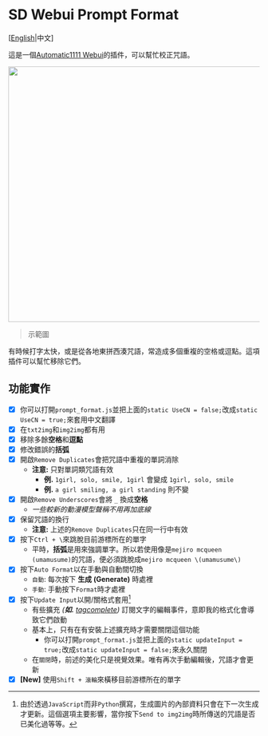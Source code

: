 ﻿# SD Webui Prompt Format
[[English](README.md)|中文]

這是一個[Automatic1111 Webui](https://github.com/AUTOMATIC1111/stable-diffusion-webui)的插件，可以幫忙校正咒語。

<p align="center"><img src="Demo.jpg" width=512></p>

> 示範圖

有時候打字太快，或是從各地東拼西湊咒語，常造成多個重複的空格或逗點。這項插件可以幫忙移除它們。

## 功能實作
- [x] 你可以打開`prompt_format.js`並把上面的`static UseCN = false;`改成`static UseCN = true;`來套用中文翻譯
- [x] 在`txt2img`和`img2img`都有用
- [x] 移除多餘**空格**和**逗點**
- [x] 修改錯誤的**括弧**
- [x] 開啟`Remove Duplicates`會把咒語中重複的單詞消除
  - **注意:** 只對單詞類咒語有效
    - **例.** `1girl, solo, smile, 1girl` 會變成 `1girl, solo, smile`
    - **例.** `a girl smiling, a girl standing` 則不變
- [x] 開啟`Remove Underscores`會將 `_` 換成**空格**
  - *一些較新的動漫模型聲稱不用再加底線*
- [x] 保留咒語的換行
  - **注意:** 上述的`Remove Duplicates`只在同一行中有效
- [x] 按下`Ctrl + \`來跳脫目前游標所在的單字
  - 平時，**括弧**是用來強調單字。所以若使用像是`mejiro mcqueen (umamusume)`的咒語，便必須跳脫成`mejiro mcqueen \(umamusume\)`
- [x] 按下`Auto Format`以在手動與自動間切換
  - `自動`: 每次按下 **生成 (Generate)** 時處裡
  - `手動`: 手動按下`Format`時才處裡
- [x] 按下`Update Input`以開/關格式套用[^1]
  - 有些擴充 *(**如.** [tagcomplete](https://github.com/DominikDoom/a1111-sd-webui-tagcomplete))* 訂閱文字的編輯事件，意即我的格式化會導致它們啟動
  - 基本上，只有在有安裝上述擴充時才需要關閉這個功能
    - 你可以打開`prompt_format.js`並把上面的`static updateInput = true;`改成`static updateInput = false;`來永久關閉
  - 在`關閉`時，前述的美化只是視覺效果。唯有再次手動編輯後，咒語才會更新
- [x] **[New]** 使用`Shift + 滾輪`來橫移目前游標所在的單字

[^1]: 由於透過`JavaScript`而非`Python`撰寫，生成圖片的內部資料只會在下一次生成才更新。這個選項主要影響，當你按下`Send to img2img`時所傳送的咒語是否已美化過等等。